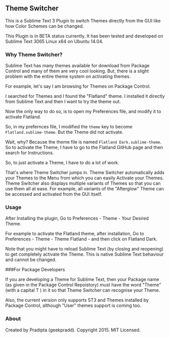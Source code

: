 ## Theme Switcher 

This is a Sublime Text 3 Plugin to switch Themes directly from the GUI like how Color Schemes can be changed.

This Plugin is in BETA status currently. It has been tested and developed on Sublime Text 3065 Linux x64 on Ubuntu 14.04.

### Why Theme Switcher?

Sublime Text has many themes available for download from Package Control and many of them are very cool looking. But, there is a slight problem with the entire theme system on activating themes.

For example, let's say I am browsing for Themes on Package Control.

I searched for Themes and I found the "Flatland" theme. I installed it directly from Sublime Text and then I want to try the theme out.

Now the only way to do so, is to open my Preferences file, and modify it to activate Flatland.

So, in my prefernces file, I modified the `theme` key to become `Flatland.sublime-theme`. But the Theme did not activate.

Wait, why? Because the theme file is named `Flatland Dark.sublime-theme`. So to activate the Theme, I have to go to the Flatland GitHub page and then search for Instructions.

So, to just activate a Theme, I have to do a lot of work.

That's where Theme Switcher jumps in. Theme Switcher automatically adds your Themes to the Menu from which you can easily Activate your Themes. Theme Switcher also displays multiple variants of Themes so that you can use them all at ease. For example, all variants of the "Afterglow" Theme can be accessed and activated from the GUI itself.

### Usage

After Installing the plugin, Go to Preferences - Theme - Your Desired Theme. 

For example to activate the Flatland theme, after installation, Go to Preferences - Theme - Theme Flatland - and then click on Flatland Dark.

Note that you might have to reload Sublime Text (by closing and reopening) to get completely activate the Theme. This is native Sublime Text behaviour and cannot be changed.

###For Package Developers

If you are developing a Theme for Sublime Text, then your Package name (as given in the Package Control Repoistory) must have the word "Theme" (with a capital T ) in it so that Theme Switcher can recognise your Theme.

Also, the current version only supports ST3 and Themes installed by Package Control, although "User" themes support is coming too.

### About 

Created by Pradipta (geekpradd). Copyright 2015. MIT Licensed. 
